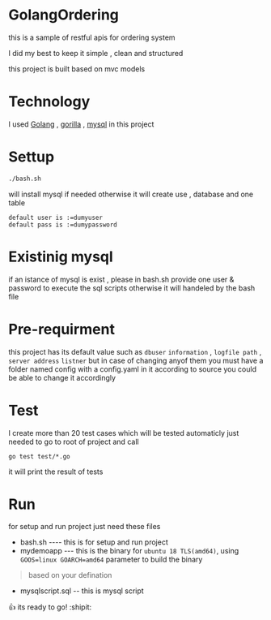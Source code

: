 # GolangOrdering
this is a sample of restful apis for ordering system

I did my best to keep it simple , clean and structured 

this project is built based on mvc models 

# Technology
I used [Golang](https://golang.org)  , [gorilla](http://www.gorillatoolkit.org) , [mysql](https://www.mysql.com) in this project

# Settup
``` bash
./bash.sh 
``` 
will install mysql if needed otherwise it will create use , database and one table
```
default user is :=dumyuser
default pass is :=dumypassword
```
# Existinig mysql
if an istance of mysql is exist , please in bash.sh provide one user & password 
to execute the sql scripts
otherwise it will handeled by the bash file

# Pre-requirment
this project has its default value such as 
`dbuser` `information` , `logfile path` , `server address` `listner` 
but in case of changing anyof them 
you must have a folder named config
with a config.yaml in it according to source 
you could be able to change it accordingly

# Test
I create more than 20 test cases which will be tested automaticly
just needed to go to root of project and call
``` golang
go test test/*.go 
```
it will print the result of tests

# Run
for setup and run project just need these files
- bash.sh ---- this is for setup and run project
- mydemoapp --- this is the binary for `ubuntu 18 TLS(amd64)`, using `GOOS=linux GOARCH=amd64` parameter to build the binary
>based on your defination 
- mysqlscript.sql -- this is mysql script

:+1: its ready to go! :shipit:
